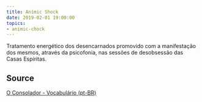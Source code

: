 ```yaml
---
title: Anímic Shock
date: 2019-02-01 19:00:00
topics:
- animic-chock
---
```


Tratamento energético dos desencarnados promovido com a manifestação dos
mesmos, através da psicofonia, nas sessões de desobsessão das Casas Espíritas.

## Source
[O Consolador - Vocabulário (pt-BR)](http://www.oconsolador.com.br/linkfixo/vocabulario/principal.html)
